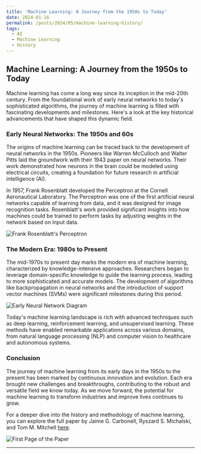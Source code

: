 ```yaml
---
title: 'Machine Learning: A Journey from the 1950s to Today'
date: 2024-01-16
permalink: /posts/2024/05/machine-learning-history/
tags:
  - AI
  - Machine Learning
  - History
---
```


## Machine Learning: A Journey from the 1950s to Today

Machine learning has come a long way since its inception in the mid-20th century. From the foundational work of early neural networks to today's sophisticated algorithms, the journey of machine learning is filled with fascinating developments and milestones. Here's a look at the key historical advancements that have shaped this dynamic field.

### Early Neural Networks: The 1950s and 60s

The origins of machine learning can be traced back to the development of neural networks in the 1950s. Pioneers like Warren McCulloch and Walter Pitts laid the groundwork with their 1943 paper on neural networks. Their work demonstrated how neurons in the brain could be modeled using electrical circuits, creating a foundation for future research in artificial intelligence (AI).

In 1957, Frank Rosenblatt developed the Perceptron at the Cornell Aeronautical Laboratory. The Perceptron was one of the first artificial neural networks capable of learning from data, and it was designed for image recognition tasks. Rosenblatt's work provided significant insights into how machines could be trained to perform tasks by adjusting weights in the network based on input data.

![Frank Rosenblatt's Perceptron](https://github.com/vineet-kumar-tennessee/vineet.github.io/blob/master/images/perceptron.jpeg?raw=true)

### The Modern Era: 1980s to Present

The mid-1970s to present day marks the modern era of machine learning, characterized by knowledge-intensive approaches. Researchers began to leverage domain-specific knowledge to guide the learning process, leading to more sophisticated and accurate models. The development of algorithms like backpropagation in neural networks and the introduction of support vector machines (SVMs) were significant milestones during this period.

![Early Neural Network Diagram](https://github.com/vineet-kumar-tennessee/vineet.github.io/blob/master/images/nn.png?raw=true)

Today's machine learning landscape is rich with advanced techniques such as deep learning, reinforcement learning, and unsupervised learning. These methods have enabled remarkable applications across various domains, from natural language processing (NLP) and computer vision to healthcare and autonomous systems.

### Conclusion

The journey of machine learning from its early days in the 1950s to the present has been marked by continuous innovation and evolution. Each era brought new challenges and breakthroughs, contributing to the robust and versatile field we know today. As we move forward, the potential for machine learning to transform industries and improve lives continues to grow.

For a deeper dive into the history and methodology of machine learning, you can explore the full paper by Jaime G. Carbonell, Ryszard S. Michalski, and Tom M. Mitchell [here](https://github.com/vineet-kumar-tennessee/vineet.github.io/blob/master/images/ML_1983.pdf).

![First Page of the Paper](https://github.com/vineet-kumar-tennessee/vineet.github.io/blob/master/images/paper.png?raw=true)

---
